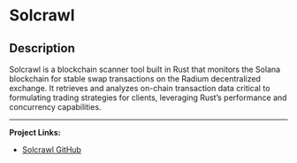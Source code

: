 # Solcrawl

## Description

Solcrawl is a blockchain scanner tool built in Rust that monitors the Solana blockchain for stable swap transactions on the Radium decentralized exchange. It retrieves and analyzes on-chain transaction data critical to formulating trading strategies for clients, leveraging Rust’s performance and concurrency capabilities.

---

**Project Links:**  
- [Solcrawl GitHub](https://github.com/shravanshetty1/solcrawl)
